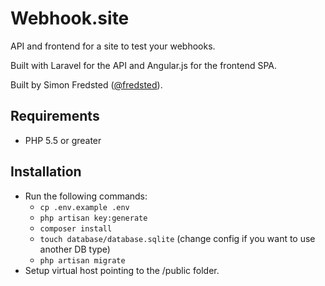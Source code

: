 # Webhook.site

API and frontend for a site to test your webhooks.

Built with Laravel for the API and Angular.js for the frontend SPA.

Built by Simon Fredsted ([@fredsted](https://twitter.com/fredsted)).

## Requirements

* PHP 5.5 or greater

## Installation

* Run the following commands:
  * `cp .env.example .env`
  * `php artisan key:generate`
  * `composer install`
  * `touch database/database.sqlite` (change config if you want to use another DB type)
  * `php artisan migrate`
* Setup virtual host pointing to the /public folder.


